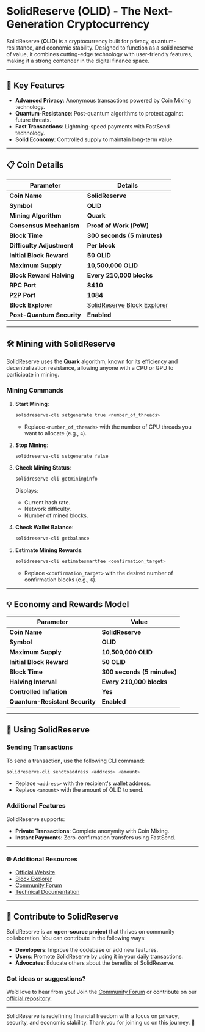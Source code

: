 # **SolidReserve (OLID) - The Next-Generation Cryptocurrency**

SolidReserve (**OLID**) is a cryptocurrency built for privacy, quantum-resistance, and economic stability. Designed to function as a solid reserve of value, it combines cutting-edge technology with user-friendly features, making it a strong contender in the digital finance space.

---

## **🚀 Key Features**

- **Advanced Privacy**: Anonymous transactions powered by Coin Mixing technology.
- **Quantum-Resistance**: Post-quantum algorithms to protect against future threats.
- **Fast Transactions**: Lightning-speed payments with FastSend technology.
- **Solid Economy**: Controlled supply to maintain long-term value.

---

## **📋 Coin Details**

| **Parameter**                 | **Details**                                                                                 |
|-------------------------------|---------------------------------------------------------------------------------------------|
| **Coin Name**                 | **SolidReserve**                                                                            |
| **Symbol**                    | **OLID**                                                                                    |
| **Mining Algorithm**          | **Quark**                                                                                   |
| **Consensus Mechanism**       | **Proof of Work (PoW)**                                                                     |
| **Block Time**                | **300 seconds (5 minutes)**                                                                 |
| **Difficulty Adjustment**     | **Per block**                                                                               |
| **Initial Block Reward**      | **50 OLID**                                                                                 |
| **Maximum Supply**            | **10,500,000 OLID**                                                                         |
| **Block Reward Halving**      | **Every 210,000 blocks**                                                                    |
| **RPC Port**                  | **8410**                                                                                    |
| **P2P Port**                  | **1084**                                                                                    |
| **Block Explorer**            | [SolidReserve Block Explorer](https://explorer.solidreserve.com)                            |
| **Post-Quantum Security**     | **Enabled**                                                                                 |

---

## **🛠️ Mining with SolidReserve**

SolidReserve uses the **Quark** algorithm, known for its efficiency and decentralization resistance, allowing anyone with a CPU or GPU to participate in mining.

### **Mining Commands**

1. **Start Mining**:
   ```bash
   solidreserve-cli setgenerate true <number_of_threads>
   ```
   - Replace `<number_of_threads>` with the number of CPU threads you want to allocate (e.g., `4`).

2. **Stop Mining**:
   ```bash
   solidreserve-cli setgenerate false
   ```

3. **Check Mining Status**:
   ```bash
   solidreserve-cli getmininginfo
   ```
   Displays:
   - Current hash rate.
   - Network difficulty.
   - Number of mined blocks.

4. **Check Wallet Balance**:
   ```bash
   solidreserve-cli getbalance
   ```

5. **Estimate Mining Rewards**:
   ```bash
   solidreserve-cli estimatesmartfee <confirmation_target>
   ```
   - Replace `<confirmation_target>` with the desired number of confirmation blocks (e.g., `6`).

---

## **💡 Economy and Rewards Model**

| **Parameter**                 | **Value**                   |
|-------------------------------|-----------------------------|
| **Coin Name**                 | **SolidReserve**            |
| **Symbol**                    | **OLID**                    |
| **Maximum Supply**            | **10,500,000 OLID**         |
| **Initial Block Reward**      | **50 OLID**                 |
| **Block Time**                | **300 seconds (5 minutes)** |
| **Halving Interval**          | **Every 210,000 blocks**    |
| **Controlled Inflation**      | **Yes**                     |
| **Quantum-Resistant Security**| **Enabled**                 |

---

## **🔧 Using SolidReserve**

### **Sending Transactions**
To send a transaction, use the following CLI command:
```bash
solidreserve-cli sendtoaddress <address> <amount>
```
- Replace `<address>` with the recipient's wallet address.
- Replace `<amount>` with the amount of OLID to send.

### **Additional Features**
SolidReserve supports:
- **Private Transactions**: Complete anonymity with Coin Mixing.
- **Instant Payments**: Zero-confirmation transfers using FastSend.

---

### **🌐 Additional Resources**

- [Official Website](https://sites.google.com/view/solidreserve-olid)  
- [Block Explorer](https://explorer.solidreserve.com)  
- [Community Forum](https://forum.solidreserve.com)  
- [Technical Documentation](https://docs.solidreserve.com)  

---

## **🤝 Contribute to SolidReserve**

SolidReserve is an **open-source project** that thrives on community collaboration. You can contribute in the following ways:  
- **Developers**: Improve the codebase or add new features.  
- **Users**: Promote SolidReserve by using it in your daily transactions.  
- **Advocates**: Educate others about the benefits of SolidReserve.

### Got ideas or suggestions?
We’d love to hear from you! Join the [Community Forum](https://forum.solidreserve.com) or contribute on our [official repository](https://github.com/solidreserve).

---

SolidReserve is redefining financial freedom with a focus on privacy, security, and economic stability. Thank you for joining us on this journey. 🚀
